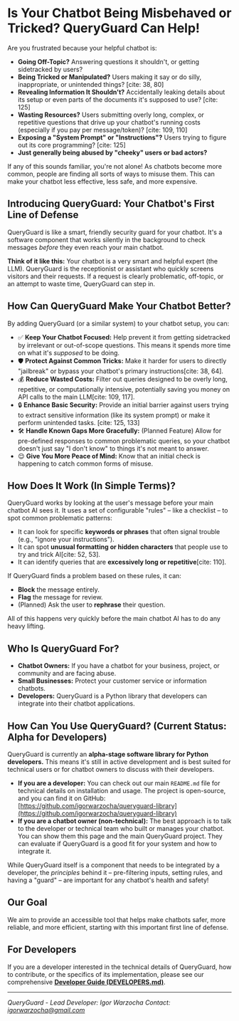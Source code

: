 # Is Your Chatbot Being Misbehaved or Tricked? QueryGuard Can Help!

Are you frustrated because your helpful chatbot is:

* **Going Off-Topic?** Answering questions it shouldn't, or getting sidetracked by users?
* **Being Tricked or Manipulated?** Users making it say or do silly, inappropriate, or unintended things? [cite: 38, 80]
* **Revealing Information It Shouldn't?** Accidentally leaking details about its setup or even parts of the documents it's supposed to use? [cite: 125]
* **Wasting Resources?** Users submitting overly long, complex, or repetitive questions that drive up your chatbot's running costs (especially if you pay per message/token)? [cite: 109, 110]
* **Exposing a "System Prompt" or "Instructions"?** Users trying to figure out its core programming? [cite: 125]
* **Just generally being abused by "cheeky" users or bad actors?**

If any of this sounds familiar, you're not alone! As chatbots become more common, people are finding all sorts of ways to misuse them. This can make your chatbot less effective, less safe, and more expensive.

## Introducing QueryGuard: Your Chatbot's First Line of Defense

QueryGuard is like a smart, friendly security guard for your chatbot. It's a software component that works silently in the background to check messages *before* they even reach your main chatbot.

**Think of it like this:** Your chatbot is a very smart and helpful expert (the LLM). QueryGuard is the receptionist or assistant who quickly screens visitors and their requests. If a request is clearly problematic, off-topic, or an attempt to waste time, QueryGuard can step in.

## How Can QueryGuard Make Your Chatbot Better?

By adding QueryGuard (or a similar system) to your chatbot setup, you can:

* ✅ **Keep Your Chatbot Focused:** Help prevent it from getting sidetracked by irrelevant or out-of-scope questions. This means it spends more time on what it's *supposed* to be doing.
* 🛡️ **Protect Against Common Tricks:** Make it harder for users to directly "jailbreak" or bypass your chatbot's primary instructions[cite: 38, 64].
* 💰 **Reduce Wasted Costs:** Filter out queries designed to be overly long, repetitive, or computationally intensive, potentially saving you money on API calls to the main LLM[cite: 109, 117].
* 🔒 **Enhance Basic Security:** Provide an initial barrier against users trying to extract sensitive information (like its system prompt) or make it perform unintended tasks. [cite: 125, 133]
* 🛠️ **Handle Known Gaps More Gracefully:** (Planned Feature) Allow for pre-defined responses to common problematic queries, so your chatbot doesn't just say "I don't know" to things it's not meant to answer.
* 😌 **Give You More Peace of Mind:** Know that an initial check is happening to catch common forms of misuse.

## How Does It Work (In Simple Terms)?

QueryGuard works by looking at the user's message before your main chatbot AI sees it. It uses a set of configurable "rules" – like a checklist – to spot common problematic patterns:

* It can look for specific **keywords or phrases** that often signal trouble (e.g., "ignore your instructions").
* It can spot **unusual formatting or hidden characters** that people use to try and trick AI[cite: 52, 53].
* It can identify queries that are **excessively long or repetitive**[cite: 110].

If QueryGuard finds a problem based on these rules, it can:

* **Block** the message entirely.
* **Flag** the message for review.
* (Planned) Ask the user to **rephrase** their question.

All of this happens very quickly before the main chatbot AI has to do any heavy lifting.

## Who Is QueryGuard For?

* **Chatbot Owners:** If you have a chatbot for your business, project, or community and are facing abuse.
* **Small Businesses:** Protect your customer service or information chatbots.
* **Developers:** QueryGuard is a Python library that developers can integrate into their chatbot applications.

## How Can You Use QueryGuard? (Current Status: Alpha for Developers)

QueryGuard is currently an **alpha-stage software library for Python developers.** This means it's still in active development and is best suited for technical users or for chatbot owners to discuss with their developers.

* **If you are a developer:** You can check out our main `README.md` file for technical details on installation and usage. The project is open-source, and you can find it on GitHub: [https://github.com/igorwarzocha/queryguard-library](https://github.com/igorwarzocha/queryguard-library)
* **If you are a chatbot owner (non-technical):** The best approach is to talk to the developer or technical team who built or manages your chatbot. You can show them this page and the main QueryGuard project. They can evaluate if QueryGuard is a good fit for your system and how to integrate it.

While QueryGuard itself is a component that needs to be integrated by a developer, the *principles* behind it – pre-filtering inputs, setting rules, and having a "guard" – are important for any chatbot's health and safety!

## Our Goal

We aim to provide an accessible tool that helps make chatbots safer, more reliable, and more efficient, starting with this important first line of defense.

## For Developers

If you are a developer interested in the technical details of QueryGuard, how to contribute, or the specifics of its implementation, please see our comprehensive **[Developer Guide (DEVELOPERS.md)](DEVELOPERS.md)**.

---
*QueryGuard - Lead Developer: Igor Warzocha*
*Contact: igorwarzocha@gmail.com*

